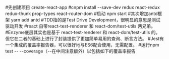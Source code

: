 #先创建项目
create-react-app 
#cnpm install --save-dev redux react-redux redux-thunk prop-types react-router-dom
#启动 npm start
#其次增加antd框架
yarn add antd 
#TDD指的是Test Drive Development，很明显的意思是测试驱动开发
#react 自带react-test-renderer 和 react-dom/test-utils 两兄弟。 
#Enzyme底层其实也是基于 react-test-renderer 和 react-dom/test-utils 的。但它在二者的基础上进行了封装提供了更加简单易用的查询、断言方法。
#Jest有一个集成的覆盖率报告器，可以很好地与ES6配合使用，无需配置。
#运行npm test -- --coverage（--在中间注意额外）以包括如下的覆盖率报告
